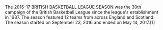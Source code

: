 The 2016–17 BRITISH BASKETBALL LEAGUE SEASON was the 30th campaign of the British Basketball League since the league's establishment in 1987. The season featured 12 teams from across England and Scotland. The season started on September 23, 2016 and ended on May 14, 2017.[1]
